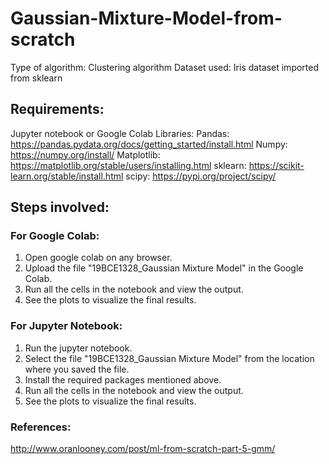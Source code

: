 # Gaussian-Mixture-Model-from-scratch

Type of algorithm: Clustering algorithm
Dataset used: Iris dataset imported from sklearn

## Requirements:

Jupyter notebook or Google Colab
Libraries:
Pandas: https://pandas.pydata.org/docs/getting_started/install.html
Numpy: https://numpy.org/install/
Matplotlib: https://matplotlib.org/stable/users/installing.html
sklearn: https://scikit-learn.org/stable/install.html
scipy: https://pypi.org/project/scipy/

## Steps involved:

### For Google Colab:

1. Open google colab on any browser.
2. Upload the file "19BCE1328_Gaussian Mixture Model" in the Google Colab. 
3. Run all the cells in the notebook and view the output.
4. See the plots to visualize the final results.

### For Jupyter Notebook:

1. Run the jupyter notebook.
2. Select the file "19BCE1328_Gaussian Mixture Model" from the location where you saved the file.
3. Install the required packages mentioned above.
4. Run all the cells in the notebook and view the output.
5. See the plots to visualize the final results.

### References:

http://www.oranlooney.com/post/ml-from-scratch-part-5-gmm/
